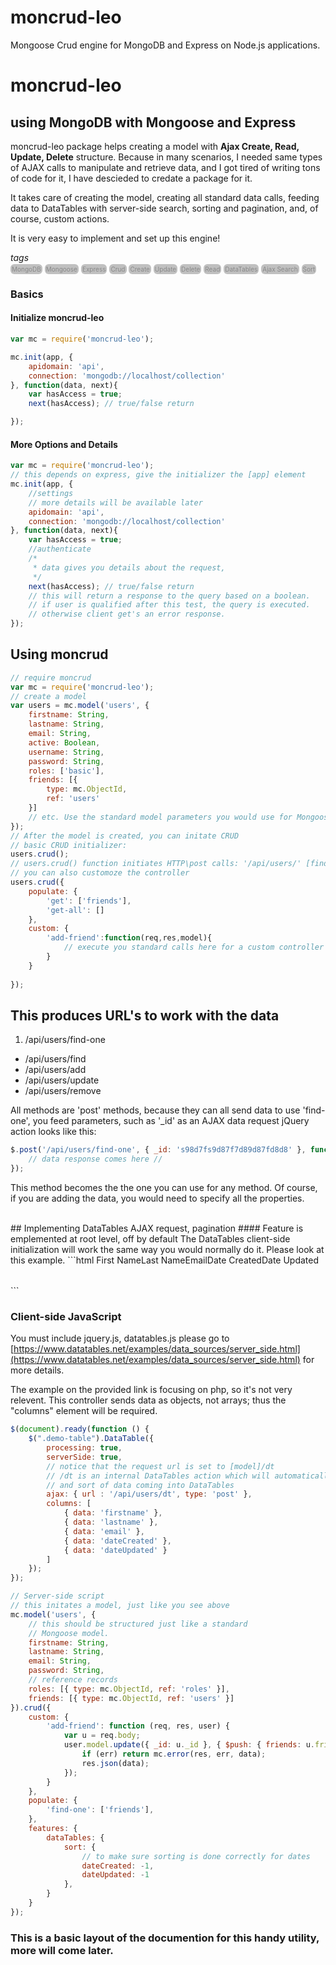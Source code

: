 # moncrud-leo
Mongoose Crud engine for MongoDB and Express on Node.js applications.

# moncrud-leo
## using MongoDB with Mongoose and Express

moncrud-leo package helps creating a model with <b>Ajax Create, Read, Update, Delete</b> structure.
Because in many scenarios, I needed same types of AJAX calls to manipulate and retrieve data,
and I got tired of writing tons of code for it, I have descieded to credate a package for it.

It takes care of creating the model, creating all standard data calls, feeding data to DataTables 
with server-side search, sorting and pagination, and, of course, custom actions.

It is very easy to implement and set up this engine!

<style>
	tag{
		padding:2px;
		font-size:10px;
		/*border:solid 1px rgba(150,150,150,0.3);*/
		background:rgba(50,50,50,0.3);
		color:#888;
		border-radius:6px;		
	}
</style>
<tags>
	 <i>tags</i><br />
	 <tag>MongoDB</tag>
	 <tag>Mongoose</tag>
	 <tag>Express</tag>
	 <tag>Crud</tag>
	 <tag>Create</tag>
	 <tag>Update</tag>
	 <tag>Delete</tag>
	 <tag>Read</tag>
	 <tag>DataTables</tag>
	 <tag>Ajax Search</tag>
	 <tag>Sort</tag>
</tags>


### Basics
#### Initialize moncrud-leo
```js
var mc = require('moncrud-leo');

mc.init(app, {
	apidomain: 'api',
	connection: 'mongodb://localhost/collection'
}, function(data, next){
	var hasAccess = true;
	next(hasAccess); // true/false return

}); 
```

#### More Options and Details
```js
var mc = require('moncrud-leo');
// this depends on express, give the initializer the [app] element
mc.init(app, {
	//settings
	// more details will be available later
	apidomain: 'api',
	connection: 'mongodb://localhost/collection'
}, function(data, next){
	var hasAccess = true;
	//authenticate	
	/*
	 * data gives you details about the request,
	 */
	next(hasAccess); // true/false return 
	// this will return a response to the query based on a boolean.
	// if user is qualified after this test, the query is executed.
	// otherwise client get's an error response.
}); 
```

## Using moncrud

```js
// require moncrud
var mc = require('moncrud-leo');
// create a model
var users = mc.model('users', {
	firstname: String,
	lastname: String,
	email: String,
	active: Boolean,
	username: String,
	password: String,
	roles: ['basic'],
	friends: [{ 
		type: mc.ObjectId,
		ref: 'users'		
	}]
	// etc. Use the standard model parameters you would use for Mongoose	
});
// After the model is created, you can initate CRUD
// basic CRUD initializer:
users.crud();
// users.crud() function initiates HTTP\post calls: '/api/users/' [find, find-one, add, update, remove]
// you can also customoze the controller
users.crud({
	populate: {
		'get': ['friends'],
		'get-all': []				
	},
	custom: {
		'add-friend':function(req,res,model){
			// execute you standard calls here for a custom controller			
		}		
	}
		
});
```
## This produces URL's to work with the data
 1. /api/users/find-one
 *  /api/users/find
 *  /api/users/add
 *  /api/users/update
 *  /api/users/remove
 
 
 All methods are 'post' methods, because they can all send data
 to use 'find-one', you feed parameters, such as '_id' as an AJAX data request
  jQuery action looks like this:
  
```js 
$.post('/api/users/find-one', { _id: 's98d7fs9d87f7d89d87fd8d8' }, function(data){
	// data response comes here //
});
```
This method becomes the the one you can use for any method.
Of course, if you are adding the data, you would need to specify all the properties.

<br/>
## Implementing DataTables AJAX request, pagination
#### Feature is emplemented at root level, off by default
The DataTables client-side initialization will work the same
way you would normally do it. Please look at this example.
```html
<!--HTML DataTables Table-->
<table class='demo-table'>
	<thead>
		<tr>			
			<tr>First Name</tr>  
			<tr>Last Name</tr>   
			<tr>Email</tr>   
			<tr>Date Created</tr>   
			<tr>Date Updated</tr>
		</tr>		
	</thead>	
</table>
```

### Client-side JavaScript
You must include jquery.js, datatables.js
please go to [https://www.datatables.net/examples/data_sources/server_side.html](https://www.datatables.net/examples/data_sources/server_side.html) for more details.

The example on the provided link is focusing on php, so it's not very relevent. This
controller sends data as objects, not arrays; thus the "columns" element will be required. 
```js
$(document).ready(function () {
	$(".demo-table").DataTable({
		processing: true, 
		serverSide: true, 
		// notice that the request url is set to [model]/dt
		// /dt is an internal DataTables action which will automatically take care of search
		// and sort of data coming into DataTables
		ajax: { url : '/api/users/dt', type: 'post' }, 
		columns: [
			{ data: 'firstname' }, 
			{ data: 'lastname' },
			{ data: 'email' },
			{ data: 'dateCreated' },
			{ data: 'dateUpdated' }
		]
	});
});
```



```js
// Server-side script
// this initates a model, just like you see above
mc.model('users', {
	// this should be structured just like a standard 
	// Mongoose model. 
	firstname: String,
	lastname: String,
	email: String,
	password: String,
	// reference records
	roles: [{ type: mc.ObjectId, ref: 'roles' }],
	friends: [{ type: mc.ObjectId, ref: 'users' }]
}).crud({
	custom: {		
		'add-friend': function (req, res, user) {
			var u = req.body;
			user.model.update({ _id: u._id }, { $push: { friends: u.friend } }, function (err, data) {
				if (err) return mc.error(res, err, data);
				res.json(data);
			});
		}
	},
	populate: {
		'find-one': ['friends'],
	},
	features: {
		dataTables: {
			sort: {
				// to make sure sorting is done correctly for dates
				dateCreated: -1, 
				dateUpdated: -1
			},			
		}
	}
});
```


### This is a basic layout of the documention for this handy utility, more will come later.
